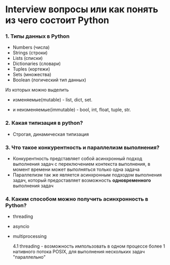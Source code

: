 # Interview вопросы или как понять из чего состоит Python

### 1. Типы данных в Python
  - Numbers (числа)
  - Strings (строки)
  - Lists (списки)
  - Dictionaries (словари)
  - Tuples (кортежи)
  - Sets (множества)
  - Boolean (логический тип данных)
  
  Из которых можно выделить
  - изменяемые(mutable) - list, dict, set.
  
  - и неизменяемые(immutable) -   bool, int, float, tuple, str.
  

### 2. Какая типизация в python?
- Строгая, динамическая типизация

### 3. Что такое конкурентность и параллелизм выполнения?
- Конкурентность представляет собой асинхронный подход выполнения задач с переключением контекста выполнения, в момент времени может выполняться только одна задача
- Параллелизм так же является асинхронным подходом выполнения задач, который предоставляет возможность **одновременного** выполнения задач

### 4. Каким способом можно получить асинхронность в Python?
- threading
- asyncio
- multiprocessing

  4.1 threading - возможность импользовать в одном процессе более 1 нативного потока POSIX, для выполнения нескольких задач "параллельно"
  
  


